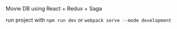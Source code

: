 Movie DB using React + Redux + Saga

run project with `npm run dev` or `webpack serve --mode development`